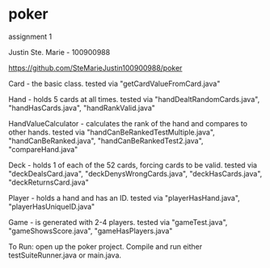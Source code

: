 # poker
assignment 1

Justin Ste. Marie - 100900988

https://github.com/SteMarieJustin100900988/poker

Card - the basic class. tested via "getCardValueFromCard.java"

Hand - holds 5 cards at all times. tested via "handDealtRandomCards.java",  "handHasCards.java", "handRankValid.java"

HandValueCalculator - calculates the rank of the hand and compares to other hands. tested via "handCanBeRankedTestMultiple.java", "handCanBeRanked.java", "handCanBeRankedTest2.java", "compareHand.java"

Deck - holds 1 of each of the 52 cards, forcing cards to be valid. tested via "deckDealsCard.java", "deckDenysWrongCards.java", "deckHasCards.java", "deckReturnsCard.java"

Player - holds a hand and has an ID. tested via "playerHasHand.java", "playerHasUniqueID.java"

Game - is generated with 2-4 players. tested via "gameTest.java", "gameShowsScore.java", "gameHasPlayers.java"



To Run:
open up the poker project. Compile and run either testSuiteRunner.java or main.java.
